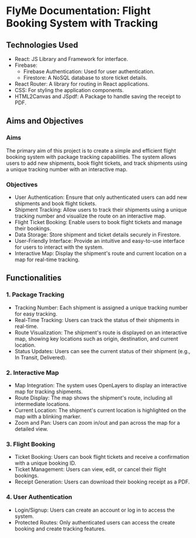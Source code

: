 # FlyMe Documentation: Flight Booking System with Tracking

## Technologies Used
* React: JS Library and Framework for interface.
* Firebase: 
    * Firebase Authentication: Used for user authentication.
    * Firestore: A NoSQL database to store ticket details.
* React Router: A library for routing in React applications.
* CSS: For styling the application components.
* HTML2Canvas and JSpdf: A Package to handle saving the receipt to PDF.

## Aims and Objectives

### Aims
The primary aim of this project is to create a simple and efficient flight booking system with package tracking capabilities. The system allows users to add new shipments, book flight tickets, and track shipments using a unique tracking number with an interactive map.

### Objectives
* User Authentication: Ensure that only authenticated users can add new shipments and book flight tickets.
* Shipment Tracking: Allow users to track their shipments using a unique tracking number and visualize the route on an interactive map.
* Flight Ticket Booking: Enable users to book flight tickets and manage their bookings.
* Data Storage: Store shipment and ticket details securely in Firestore.
* User-Friendly Interface: Provide an intuitive and easy-to-use interface for users to interact with the system.
* Interactive Map: Display the shipment's route and current location on a map for real-time tracking.

## Functionalities
### 1. Package Tracking
* Tracking Number: Each shipment is assigned a unique tracking number for easy tracking.
* Real-Time Tracking: Users can track the status of their shipments in real-time.
* Route Visualization: The shipment's route is displayed on an interactive map, showing key locations such as origin, destination, and current location.
* Status Updates: Users can see the current status of their shipment (e.g., In Transit, Delivered).

### 2. Interactive Map
* Map Integration: The system uses OpenLayers to display an interactive map for tracking shipments.
* Route Display: The map shows the shipment's route, including all intermediate locations.
* Current Location: The shipment's current location is highlighted on the map with a blinking marker.
* Zoom and Pan: Users can zoom in/out and pan across the map for a detailed view.

### 3. Flight Booking
* Ticket Booking: Users can book flight tickets and receive a confirmation with a unique booking ID.
* Ticket Management: Users can view, edit, or cancel their flight bookings.
* Receipt Generation: Users can download their booking receipt as a PDF.

### 4. User Authentication
* Login/Signup: Users can create an account or log in to access the system.
* Protected Routes: Only authenticated users can access the create booking and create tracking features.